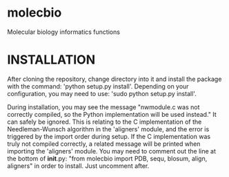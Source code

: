 molecbio
========

Molecular biology informatics functions

INSTALLATION
============

After cloning the repository, change directory into it and install the package with the command: 'python setup.py install'. Depending on your configuration, you may need to use: 'sudo python setup.py install'.

During installation, you may see the message "nwmodule.c was not correctly compiled, so the Python implementation will be used instead." It can safely be ignored. This is relating to the C implementation of the Needleman-Wunsch algorithm in the 'aligners' module, and the error is triggered by the import order during setup. If the C implementation was truly not compiled correctly, a related message will be printed when importing the 'aligners' module.
You may need to comment out the line at the bottom of __init__.py: "from molecbio import PDB, sequ, blosum, align, aligners" in order to install. Just uncomment after.
